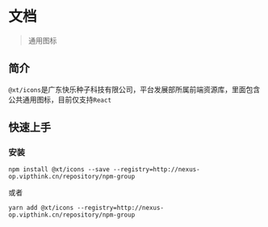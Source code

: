 # 文档

> 通用图标

## 简介

`@xt/icons`是广东快乐种子科技有限公司，平台发展部所属前端资源库，里面包含公共通用图标，目前仅支持`React`

## 快速上手

### 安装

```shell
npm install @xt/icons --save --registry=http://nexus-op.vipthink.cn/repository/npm-group
```

或者

```shell
yarn add @xt/icons --registry=http://nexus-op.vipthink.cn/repository/npm-group
```
